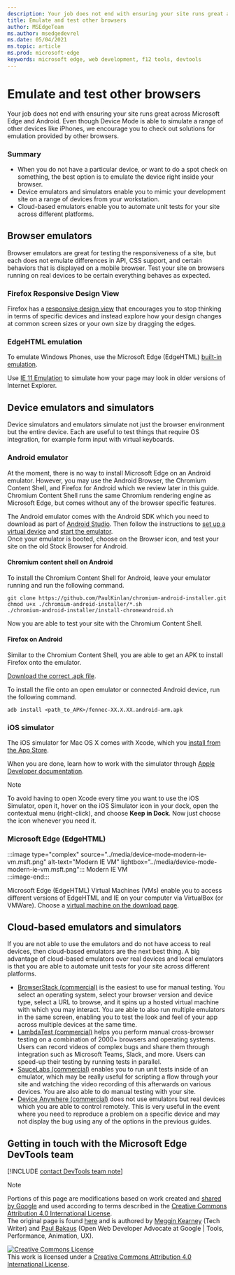```yaml
---
description: Your job does not end with ensuring your site runs great across Microsoft Edge and Android.  Even though Device Mode is able to simulate a range of other devices like iPhones, we encourage you to check out solutions for emulation provided by other browsers.
title: Emulate and test other browsers
author: MSEdgeTeam
ms.author: msedgedevrel
ms.date: 05/04/2021
ms.topic: article
ms.prod: microsoft-edge
keywords: microsoft edge, web development, f12 tools, devtools
---
```

<!-- Copyright Meggin Kearney and Paul Bakaus

   Licensed under the Apache License, Version 2.0 (the "License");
   you may not use this file except in compliance with the License.
   You may obtain a copy of the License at

       https://www.apache.org/licenses/LICENSE-2.0

   Unless required by applicable law or agreed to in writing, software
   distributed under the License is distributed on an "AS IS" BASIS,
   WITHOUT WARRANTIES OR CONDITIONS OF ANY KIND, either express or implied.
   See the License for the specific language governing permissions and
   limitations under the License.  -->
# Emulate and test other browsers  

Your job does not end with ensuring your site runs great across Microsoft Edge and Android.  Even though Device Mode is able to simulate a range of other devices like iPhones, we encourage you to check out solutions for emulation provided by other browsers.  

### Summary  

*   When you do not have a particular device, or want to do a spot check on something, the best option is to emulate the device right inside your browser.  
*   Device emulators and simulators enable you to mimic your development site on a range of devices from your workstation.  
*   Cloud-based emulators enable you to automate unit tests for your site across different platforms.  

## Browser emulators  

Browser emulators are great for testing the responsiveness of a site, but each does not emulate differences in API, CSS support, and certain behaviors that is displayed on a mobile browser.  Test your site on browsers running on real devices to be certain everything behaves as expected.  

### Firefox Responsive Design View  

Firefox has a [responsive design view][MDNResponsiveDesignMode] that encourages you to stop thinking in terms of specific devices and instead explore how your design changes at common screen sizes or your own size by dragging the edges.  

### EdgeHTML emulation  

To emulate Windows Phones, use the Microsoft Edge \(EdgeHTML\) [built-in emulation][ArchiveMicrosoftEdgeDevtoolsEmulation].  

Use [IE 11 Emulation][Ie11DevToolsEmulation] to simulate how your page may look in older versions of Internet Explorer.  

## Device emulators and simulators  

Device simulators and emulators simulate not just the browser environment but the entire device.  Each are useful to test things that require OS integration, for example form input with virtual keyboards.  

### Android emulator  

<!--  
:::image type="complex" source="../media/device-mode-android-emulator-stock-browser.msft.png" alt-text="Stock Browser in Android Emulator" lightbox="../media/device-mode-android-emulator-stock-browser.msft.png":::
   Stock Browser in Android Emulator  
:::image-end:::  
-->  

At the moment, there is no way to install Microsoft Edge on an Android emulator.  However, you may use the Android Browser, the Chromium Content Shell, and Firefox for Android which we review later in this guide.  Chromium Content Shell runs the same Chromium rendering engine as Microsoft Edge, but comes without any of the browser specific features.  

The Android emulator comes with the Android SDK which you need to download as part of [Android Studio][AndroidStudioDownload].  Then follow the instructions to [set up a virtual device][AndroidStudioCreateManageVirtualDevices] and [start the emulator][AndroidStudioRunAppsAndroidEmulator].  
Once your emulator is booted, choose on the Browser icon, and test your site on the old Stock Browser for Android.  

#### Chromium content shell on Android  

<!--  
:::image type="complex" source="../media/device-mode-android-avd-contentshell.msft.png" alt-text="Android Emulator Content Shell" lightbox="../media/device-mode-android-avd-contentshell.msft.png":::
   Android Emulator Content Shell  
:::image-end:::  
-->  

To install the Chromium Content Shell for Android, leave your emulator running and run the following command.  

```shell
git clone https://github.com/PaulKinlan/chromium-android-installer.git
chmod u+x ./chromium-android-installer/*.sh
./chromium-android-installer/install-chromeandroid.sh
```  

Now you are able to test your site with the Chromium Content Shell.  

#### Firefox on Android  

<!--  
:::image type="complex" source="../media/device-mode-ff-on-android-emulator.msft.png" alt-text="Firefox Icon on Android Emulator" lightbox="../media/device-mode-ff-on-android-emulator.msft.png":::
   Firefox Icon on Android Emulator  
:::image-end:::  
-->  

Similar to the Chromium Content Shell, you are able to get an APK to install Firefox onto the emulator.  

[Download the correct .apk file][MozillaFirefoxDownload].  

To install the file onto an open emulator or connected Android device, run the following command.  

```shell
adb install <path_to_APK>/fennec-XX.X.XX.android-arm.apk
```  

### iOS simulator  

The iOS simulator for Mac OS X comes with Xcode, which you [install from the App Store][MacAppStoreXcode].  

When you are done, learn how to work with the simulator through [Apple Developer documentation][AppleSimulatorHelp].  

> [!NOTE]
> To avoid having to open Xcode every time you want to use the iOS Simulator, open it, hover on the iOS Simulator icon in your dock, open the contextual menu \(right-click\), and choose **Keep in Dock**.  Now just choose the icon whenever you need it.  

###  Microsoft Edge (EdgeHTML)  

:::image type="complex" source="../media/device-mode-modern-ie-vm.msft.png" alt-text="Modern IE VM" lightbox="../media/device-mode-modern-ie-vm.msft.png":::
   Modern IE VM  
:::image-end:::  

Microsoft Edge \(EdgeHTML\) Virtual Machines \(VMs\) enable you to access different versions of EdgeHTML and IE on your computer via VirtualBox \(or VMWare\).  Choose a [virtual machine on the download page][MicrosoftDeveloperEdgeVms].  

## Cloud-based emulators and simulators  

If you are not able to use the emulators and do not have access to real devices, then cloud-based emulators are the next best thing.  A big advantage of cloud-based emulators over real devices and local emulators is that you are able to automate unit tests for your site across different platforms.  

*   [BrowserStack (commercial)][BrowserStack] is the easiest to use for manual testing.  You select an operating system, select your browser version and device type, select a URL to browse, and it spins up a hosted virtual machine with which you may interact.  You are able to also run multiple emulators in the same screen, enabling you to test the look and feel of your app across multiple devices at the same time.  
*   [LambdaTest (commercial)][LambdaTest] helps you perform manual cross-browser testing on a combination of 2000+ browsers and operating systems. Users can record videos of complex bugs and share them through integration such as Microsoft Teams, Slack, and more. Users can speed-up their testing by running tests in parallel.
*   [SauceLabs (commercial)][SauceLabs] enables you to run unit tests inside of an emulator, which may be really useful for scripting a flow through your site and watching the video recording of this afterwards on various devices.  You are also able to do manual testing with your site.  
*   [Device Anywhere (commercial)][AppExperience] does not use emulators but real devices which you are able to control remotely.  This is very useful in the event where you need to reproduce a problem on a specific device and may not display the bug using any of the options in the previous guides.  

## Getting in touch with the Microsoft Edge DevTools team  

[!INCLUDE [contact DevTools team note](../includes/contact-devtools-team-note.md)]  

<!-- links -->  

[ArchiveMicrosoftEdgeDevtoolsEmulation]: /archive/microsoft-edge/legacy/developer/devtools-guide/emulation "Emulation | Microsoft Docs"  

[Ie11DevToolsEmulation]: /previous-versions/windows/internet-explorer/ie-developer/samples/dn255001(v=vs.85) "Emulate browsers, screen sizes, and GPS locations | Microsoft Docs"  

[MicrosoftDeveloperEdgeVms]: https://developer.microsoft.com/microsoft-edge/tools/vms "Download virtual machines"  

[AndroidStudioCreateManageVirtualDevices]: https://developer.android.com/tools/devices/managing-avds.html "Create and manage virtual devices | Android Developers"  
[AndroidStudioDownload]:  https://developer.android.com/sdk/installing/studio.html "Download Android Studio and SDK tools | Android Developers"  
[AndroidStudioRunAppsAndroidEmulator]: https://developer.android.com/tools/devices/emulator.html "Run apps on the Android Emulator | Android Developers"  

[AppExperience]: https://www.sigos.com/app-experience/ "App Experience"  
[AppleSimulatorHelp]: https://help.apple.com/simulator/mac/current "Simulator Help - current | Apple"  
[BrowserStack]: https://www.browserstack.com/automate "BrowserStack"  
[MacAppStoreXcode]: https://itunes.apple.com/app/xcode/id497799835 "Xcode on the Mac App Store"  
[MDNResponsiveDesignMode]: https://developer.mozilla.org/docs/Tools/Responsive_Design_View "Responsive Design Mode | MDN"  
[MozillaFirefoxDownload]: https://www.mozilla.org/firefox/all/#product-android-beta "Download the Firefox Browser"  
[SauceLabs]: https://saucelabs.com "Sauce Labs"  
[LambdaTest]: https://www.lambdatest.com/ "LambdaTest" 

> [!NOTE]
> Portions of this page are modifications based on work created and [shared by Google][GoogleSitePolicies] and used according to terms described in the [Creative Commons Attribution 4.0 International License][CCA4IL].  
> The original page is found [here](https://developers.google.com/web/tools/chrome-devtools/device-mode/testing-other-browsers) and is authored by [Meggin Kearney][MegginKearney] \(Tech Writer\) and [Paul Bakaus][PaulBakaus] \(Open Web Developer Advocate at Google | Tools, Performance, Animation, UX\).  

[![Creative Commons License][CCby4Image]][CCA4IL]  
This work is licensed under a [Creative Commons Attribution 4.0 International License][CCA4IL].  

[CCA4IL]: https://creativecommons.org/licenses/by/4.0  
[CCby4Image]: https://i.creativecommons.org/l/by/4.0/88x31.png  
[GoogleSitePolicies]: https://developers.google.com/terms/site-policies  
[KayceBasques]: https://developers.google.com/web/resources/contributors#kayce-basques  
[MegginKearney]: https://developers.google.com/web/resources/contributors#meggin-kearney  
[PaulBakaus]: https://developers.google.com/web/resources/contributors#paul-bakaus  
